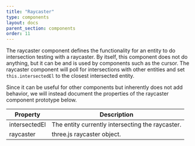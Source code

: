 ```yaml
---
title: "Raycaster"
type: components
layout: docs
parent_section: components
order: 11
---
```


The raycaster component defines the functionality for an entity to do intersection testing with a raycaster. By itself, this component does not do anything, but it can be and is used by components such as the cursor. The raycaster component will poll for intersections with other entities and set `this.intersectedEl` to the closest intersected entity.

Since it can be useful for other components but inherently does not add behavior, we will instead document the properties of the raycaster component prototype below.

| Property      | Description                                      |
|---------------|--------------------------------------------------|
| intersectedEl | The entity currently intersecting the raycaster. |
| raycaster     | three.js raycaster object.                       |
